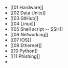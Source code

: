 - [[01 Hardware]]
- [[02 Data Units]]
- [[03 GitHub]]
- [[04 Linux]]
- [[05 Shell script -- SSH]]
- [[06 Networking]]
- [[07 IOS]]
- [[08 Ethernet]]
- [[10 Python]]
- [[11 Phishing]]
- 